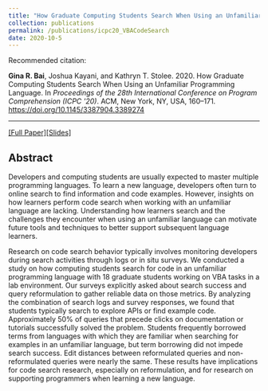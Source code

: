 ```yaml
---
title: "How Graduate Computing Students Search When Using an Unfamiliar Programming Language"
collection: publications
permalink: /publications/icpc20_VBACodeSearch
date: 2020-10-5
---
```

Recommended citation: 

**Gina R. Bai**, Joshua Kayani, and Kathryn T. Stolee. 2020. How Graduate Computing Students Search When Using an Unfamiliar Programming Language. In <i>Proceedings of the 28th International Conference on Program Comprehension (ICPC '20)</i>. ACM, New York, NY, USA, 160–171. https://doi.org/10.1145/3387904.3389274

---
[[Full Paper]](http://ginabai.github.io/files/PaperPreprints/icpc20_VBACodeSearch.pdf)[[Slides]](http://ginabai.github.io/files/ConferenceSlides/icpc2020.pdf)

## Abstract
Developers and computing students are usually expected to master multiple programming languages. To learn a new language, developers often turn to online search to find information and code examples. However, insights on how learners perform code search when working with an unfamiliar language are lacking. Understanding how learners search and the challenges they encounter when using an unfamiliar language can motivate future tools and techniques to better support subsequent language learners.

Research on code search behavior typically involves monitoring developers during search activities through logs or in situ surveys. We conducted a study on how computing students search for code in an unfamiliar programming language with 18 graduate students working on VBA tasks in a lab environment. Our surveys explicitly asked about search success and query reformulation to gather reliable data on those metrics. By analyzing the combination of search logs and survey responses, we found that students typically search to explore APIs or find example code. Approximately 50% of queries that precede clicks on documentation or tutorials successfully solved the problem. Students frequently borrowed terms from languages with which they are familiar when searching for examples in an unfamiliar language, but term borrowing did not impede search success. Edit distances between reformulated queries and non-reformulated queries were nearly the same. These results have implications for code search research, especially on reformulation, and for research on supporting programmers when learning a new language.
